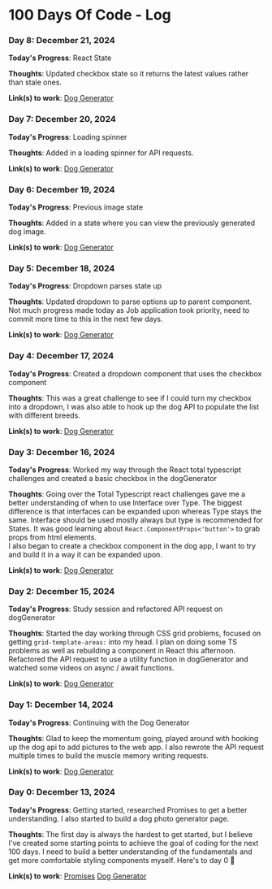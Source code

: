 # 100 Days Of Code - Log

### Day 8: December 21, 2024

**Today's Progress**: React State

**Thoughts**: Updated checkbox state so it returns the latest values rather than stale ones.

**Link(s) to work**: [Dog Generator](https://github.com/charlehs/dogGenerator)

### Day 7: December 20, 2024

**Today's Progress**: Loading spinner

**Thoughts**: Added in a loading spinner for API requests.

**Link(s) to work**: [Dog Generator](https://github.com/charlehs/dogGenerator)

### Day 6: December 19, 2024

**Today's Progress**: Previous image state

**Thoughts**: Added in a state where you can view the previously generated dog image.

**Link(s) to work**: [Dog Generator](https://github.com/charlehs/dogGenerator)

### Day 5: December 18, 2024

**Today's Progress**: Dropdown parses state up

**Thoughts**: Updated dropdown to parse options up to parent component. Not much progress made today as Job application took priority, need to commit more time to this in the next few days.

**Link(s) to work**: [Dog Generator](https://github.com/charlehs/dogGenerator)

### Day 4: December 17, 2024

**Today's Progress**: Created a dropdown component that uses the checkbox component

**Thoughts**: This was a great challenge to see if I could turn my checkbox into a dropdown, I was also able to hook up the dog API to populate the list with different breeds.

**Link(s) to work**: [Dog Generator](https://github.com/charlehs/dogGenerator)

### Day 3: December 16, 2024

**Today's Progress**: Worked my way through the React total typescript challenges and created a basic checkbox in the dogGenerator

**Thoughts**: Going over the Total Typescript react challenges gave me a better understanding of when to use Interface over Type. The biggest difference is that interfaces can be expanded upon whereas Type stays the same. Interface should be used mostly always but type is recommended for States. It was good learning about `React.ComponentProps<'button'>` to grab props from html elements.
<br/>
I also began to create a checkbox component in the dog app, I want to try and build it in a way it can be expanded upon.

**Link(s) to work**: [Dog Generator](https://github.com/charlehs/dogGenerator)

### Day 2: December 15, 2024

**Today's Progress**: Study session and refactored API request on dogGenerator

**Thoughts**: Started the day working through CSS grid problems, focused on getting `grid-template-areas:` into my head. I plan on doing some TS problems as well as rebuilding a component in React this afternoon.
<br/>
Refactored the API request to use a utility function in dogGenerator and watched some videos on async / await functions.

**Link(s) to work**: [Dog Generator](https://github.com/charlehs/dogGenerator)

### Day 1: December 14, 2024

**Today's Progress**: Continuing with the Dog Generator

**Thoughts**: Glad to keep the momentum going, played around with hooking up the dog api to add pictures to the web app. I also rewrote the API request multiple times to build the muscle memory writing requests.

**Link(s) to work**: [Dog Generator](https://github.com/charlehs/dogGenerator)

### Day 0: December 13, 2024

**Today's Progress**: Getting started, researched Promises to get a better understanding. I also started to build a dog photo generator page.

**Thoughts**: The first day is always the hardest to get started, but I believe I've created some starting points to achieve the goal of coding for the next 100 days.
I need to build a better understanding of the fundamentals and get more comfortable styling components myself. Here's to day 0 🍻

**Link(s) to work**: [Promises](https://github.com/charlehs/Fundamentals/blob/main/script.js) [Dog Generator](https://github.com/charlehs/dogGenerator)

